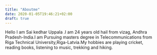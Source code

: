 ```yaml
---
title: "Aboutme"
date: 2020-01-05T19:46:21+02:00
draft: true
---
```


Hello I am Sai kedhar Uppala .I am 24 years old hail from vizag, Andhra Pradesh-India.I am Pursuing masters degree in Telecommunications from Riga Technical University,Riga-Latvia.My hobbies are playing cricket, reading books, listening to music, trekking and hiking.